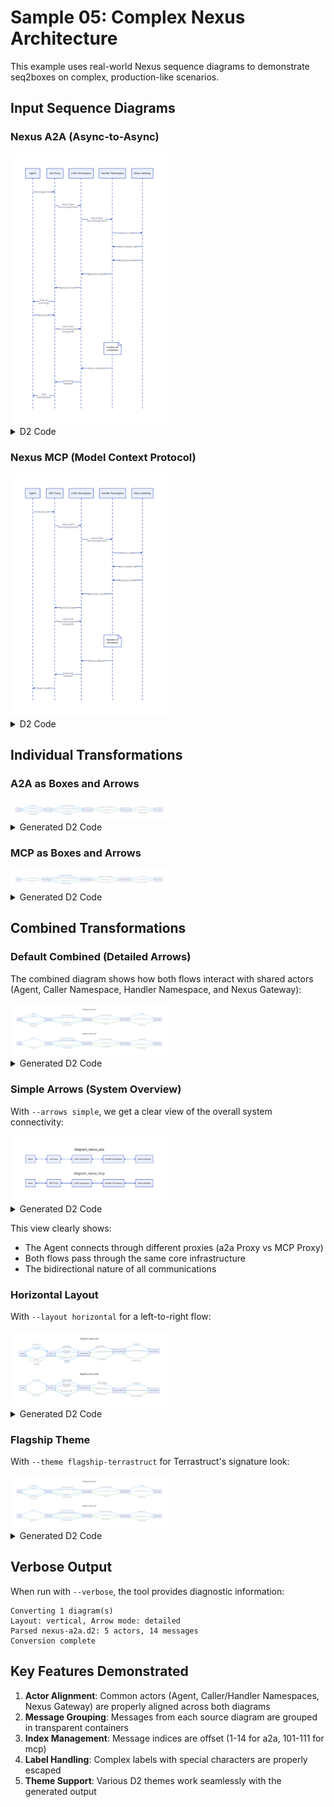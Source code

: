 # Sample 05: Complex Nexus Architecture

This example uses real-world Nexus sequence diagrams to demonstrate seq2boxes on complex, production-like scenarios.

## Input Sequence Diagrams

### Nexus A2A (Async-to-Async)

<img src="build/nexus-a2a.svg" width="50%">

<details>
<summary>D2 Code</summary>

```d2
shape: sequence_diagram
agent: {
  label: Agent
}
a2a-proxy: {
  label: a2a Proxy
}
caller-ns: {
  label: Caller Namespace
}
handler-ns: {
  label: Handler Namespace
}
nexus-gateway: {
  label: Nexus Gateway
}

agent -> a2a-proxy: messages/send
a2a-proxy -> caller-ns: nexus Start\n/service/operation
caller-ns -> handler-ns: nexus Start\n/service/operation
handler-ns -> nexus-gateway: nexus task
nexus-gateway -> handler-ns: start handler wf
nexus-gateway -> handler-ns: operation token
handler-ns -> caller-ns: operation token
caller-ns -> a2a-proxy: operation token
a2a-proxy -> agent: Task ID\n(running)
agent -> a2a-proxy: tasks/get
a2a-proxy -> caller-ns: nexus Get\n/service/operation\n(long poll)
handler-ns."handler wf\ncompletes"
handler-ns -> caller-ns: nexus callback
caller-ns -> a2a-proxy: long poll\nreleased
a2a-proxy -> agent: Task\n(completed)
```
</details>

### Nexus MCP (Model Context Protocol)

<img src="build/nexus-mcp.svg" width="50%">

<details>
<summary>D2 Code</summary>

```d2
shape: sequence_diagram
agent: {
  label: Agent
}
mcp-proxy: {
  label: MCP Proxy
}
caller-ns: {
  label: Caller Namespace
}
handler-ns: {
  label: Handler Namespace
}
nexus-gateway: {
  label: Nexus Gateway
}

agent -> mcp-proxy: tools/call
mcp-proxy -> caller-ns: nexus Start\n/service/operation
caller-ns -> handler-ns: nexus Start\n/service/operation
handler-ns -> nexus-gateway: nexus task
nexus-gateway -> handler-ns: start handler wf
nexus-gateway -> handler-ns: operation token
handler-ns -> caller-ns: operation token
caller-ns -> mcp-proxy: operation token
mcp-proxy -> caller-ns: nexus Get\n/service/operation\n(long poll)
handler-ns."handler wf\ncompletes"
handler-ns -> caller-ns: nexus callback
caller-ns -> mcp-proxy: long poll\nreleased
mcp-proxy -> agent: tool result
```
</details>

## Individual Transformations

### A2A as Boxes and Arrows

<img src="build/boxes-a2a.svg" width="50%">

<details>
<summary>Generated D2 Code</summary>

```d2
vars: {
  d2-config: {
    theme-id: 0
  }
}

"Agent" -> "a2a Proxy": "1. messages/send" {
  style.stroke: "#2196f3"
}
"a2a Proxy" -> "Caller Namespace": "2. nexus Start\n/service/operation" {
  style.stroke: "#2196f3"
}
"Caller Namespace" -> "Handler Namespace": "3. nexus Start\n/service/operation" {
  style.stroke: "#2196f3"
}
"Handler Namespace" -> "Nexus Gateway": "4. nexus task" {
  style.stroke: "#2196f3"
}
"Nexus Gateway" -> "Handler Namespace": "5. start handler wf" {
  style.stroke: "#2196f3"
}
"Nexus Gateway" -> "Handler Namespace": "6. operation token" {
  style.stroke: "#4caf50"
  style.stroke-width: 2
}
"Handler Namespace" -> "Caller Namespace": "7. operation token" {
  style.stroke: "#4caf50"
  style.stroke-width: 2
}
"Caller Namespace" -> "a2a Proxy": "8. operation token" {
  style.stroke: "#4caf50"
  style.stroke-width: 2
}
"a2a Proxy" -> "Agent": "9. Task ID\n(running)" {
  style.stroke: "#2196f3"
}
"Agent" -> "a2a Proxy": "10. tasks/get" {
  style.stroke: "#2196f3"
}
"a2a Proxy" -> "Caller Namespace": "11. nexus Get\n/service/operation\n(long poll)" {
  style.stroke: "#2196f3"
}
"Handler Namespace" -> "Caller Namespace": "12. nexus callback" {
  style.stroke: "#4caf50"
  style.stroke-width: 2
}
"Caller Namespace" -> "a2a Proxy": "13. long poll\nreleased" {
  style.stroke: "#2196f3"
}
"a2a Proxy" -> "Agent": "14. Task\n(completed)" {
  style.stroke: "#4caf50"
  style.stroke-width: 2
}
```
</details>

### MCP as Boxes and Arrows

<img src="build/boxes-mcp.svg" width="50%">

<details>
<summary>Generated D2 Code</summary>

```d2
vars: {
  d2-config: {
    theme-id: 0
  }
}

"Agent" -> "MCP Proxy": "1. tools/call" {
  style.stroke: "#2196f3"
}
"MCP Proxy" -> "Caller Namespace": "2. nexus Start\n/service/operation" {
  style.stroke: "#2196f3"
}
"Caller Namespace" -> "Handler Namespace": "3. nexus Start\n/service/operation" {
  style.stroke: "#2196f3"
}
"Handler Namespace" -> "Nexus Gateway": "4. nexus task" {
  style.stroke: "#2196f3"
}
"Nexus Gateway" -> "Handler Namespace": "5. start handler wf" {
  style.stroke: "#2196f3"
}
"Nexus Gateway" -> "Handler Namespace": "6. operation token" {
  style.stroke: "#4caf50"
  style.stroke-width: 2
}
"Handler Namespace" -> "Caller Namespace": "7. operation token" {
  style.stroke: "#4caf50"
  style.stroke-width: 2
}
"Caller Namespace" -> "MCP Proxy": "8. operation token" {
  style.stroke: "#4caf50"
  style.stroke-width: 2
}
"MCP Proxy" -> "Caller Namespace": "9. nexus Get\n/service/operation\n(long poll)" {
  style.stroke: "#2196f3"
}
"Handler Namespace" -> "Caller Namespace": "10. nexus callback" {
  style.stroke: "#4caf50"
  style.stroke-width: 2
}
"Caller Namespace" -> "MCP Proxy": "11. long poll\nreleased" {
  style.stroke: "#2196f3"
}
"MCP Proxy" -> "Agent": "12. tool result" {
  style.stroke: "#4caf50"
  style.stroke-width: 2
}
```
</details>

## Combined Transformations

### Default Combined (Detailed Arrows)

The combined diagram shows how both flows interact with shared actors (Agent, Caller Namespace, Handler Namespace, and Nexus Gateway):

<img src="build/boxes-combined.svg" width="50%">

<details>
<summary>Generated D2 Code</summary>

```d2
vars: {
  d2-config: {
    theme-id: 0
  }
}


# Messages from nexus-a2a.d2
diagram_nexus_a2a: {
  style.fill: transparent
  style.stroke: transparent
  "Agent" -> "a2a Proxy": "1. messages/send" {
    style.stroke: "#2196f3"
  }
  "a2a Proxy" -> "Caller Namespace": "2. nexus Start\n/service/operation" {
    style.stroke: "#2196f3"
  }
  "Caller Namespace" -> "Handler Namespace": "3. nexus Start\n/service/operation" {
    style.stroke: "#2196f3"
  }
  "Handler Namespace" -> "Nexus Gateway": "4. nexus task" {
    style.stroke: "#2196f3"
  }
  "Nexus Gateway" -> "Handler Namespace": "5. start handler wf" {
    style.stroke: "#2196f3"
  }
  "Nexus Gateway" -> "Handler Namespace": "6. operation token" {
    style.stroke: "#4caf50"
    style.stroke-width: 2
  }
  "Handler Namespace" -> "Caller Namespace": "7. operation token" {
    style.stroke: "#4caf50"
    style.stroke-width: 2
  }
  "Caller Namespace" -> "a2a Proxy": "8. operation token" {
    style.stroke: "#4caf50"
    style.stroke-width: 2
  }
  "a2a Proxy" -> "Agent": "9. Task ID\n(running)" {
    style.stroke: "#2196f3"
  }
  "Agent" -> "a2a Proxy": "10. tasks/get" {
    style.stroke: "#2196f3"
  }
  "a2a Proxy" -> "Caller Namespace": "11. nexus Get\n/service/operation\n(long poll)" {
    style.stroke: "#2196f3"
  }
  "Handler Namespace" -> "Caller Namespace": "12. nexus callback" {
    style.stroke: "#4caf50"
    style.stroke-width: 2
  }
  "Caller Namespace" -> "a2a Proxy": "13. long poll\nreleased" {
    style.stroke: "#2196f3"
  }
  "a2a Proxy" -> "Agent": "14. Task\n(completed)" {
    style.stroke: "#4caf50"
    style.stroke-width: 2
  }
}

# Messages from nexus-mcp.d2
diagram_nexus_mcp: {
  style.fill: transparent
  style.stroke: transparent
  "Agent" -> "MCP Proxy": "1001. tools/call" {
    style.stroke: "#2196f3"
  }
  "MCP Proxy" -> "Caller Namespace": "1002. nexus Start\n/service/operation" {
    style.stroke: "#2196f3"
  }
  "Caller Namespace" -> "Handler Namespace": "1003. nexus Start\n/service/operation" {
    style.stroke: "#2196f3"
  }
  "Handler Namespace" -> "Nexus Gateway": "1004. nexus task" {
    style.stroke: "#2196f3"
  }
  "Nexus Gateway" -> "Handler Namespace": "1005. start handler wf" {
    style.stroke: "#2196f3"
  }
  "Nexus Gateway" -> "Handler Namespace": "1006. operation token" {
    style.stroke: "#4caf50"
    style.stroke-width: 2
  }
  "Handler Namespace" -> "Caller Namespace": "1007. operation token" {
    style.stroke: "#4caf50"
    style.stroke-width: 2
  }
  "Caller Namespace" -> "MCP Proxy": "1008. operation token" {
    style.stroke: "#4caf50"
    style.stroke-width: 2
  }
  "MCP Proxy" -> "Caller Namespace": "1009. nexus Get\n/service/operation\n(long poll)" {
    style.stroke: "#2196f3"
  }
  "Handler Namespace" -> "Caller Namespace": "1010. nexus callback" {
    style.stroke: "#4caf50"
    style.stroke-width: 2
  }
  "Caller Namespace" -> "MCP Proxy": "1011. long poll\nreleased" {
    style.stroke: "#2196f3"
  }
  "MCP Proxy" -> "Agent": "1012. tool result" {
    style.stroke: "#4caf50"
    style.stroke-width: 2
  }
}
```
</details>

### Simple Arrows (System Overview)

With `--arrows simple`, we get a clear view of the overall system connectivity:

<img src="build/boxes-combined-simple.svg" width="50%">

<details>
<summary>Generated D2 Code</summary>

```d2
vars: {
  d2-config: {
    theme-id: 0
  }
}


# Messages from nexus-a2a.d2
diagram_nexus_a2a: {
  style.fill: transparent
  style.stroke: transparent
  "Agent" <-> "a2a Proxy"
  "a2a Proxy" <-> "Caller Namespace"
  "Caller Namespace" <-> "Handler Namespace"
  "Handler Namespace" <-> "Nexus Gateway"
}

# Messages from nexus-mcp.d2
diagram_nexus_mcp: {
  style.fill: transparent
  style.stroke: transparent
  "Agent" <-> "MCP Proxy"
  "MCP Proxy" <-> "Caller Namespace"
  "Caller Namespace" <-> "Handler Namespace"
  "Handler Namespace" <-> "Nexus Gateway"
}
```
</details>

This view clearly shows:
- The Agent connects through different proxies (a2a Proxy vs MCP Proxy)
- Both flows pass through the same core infrastructure
- The bidirectional nature of all communications

### Horizontal Layout

With `--layout horizontal` for a left-to-right flow:

<img src="build/boxes-combined-horizontal.svg" width="50%">

<details>
<summary>Generated D2 Code</summary>

```d2
vars: {
  d2-config: {
    theme-id: 0
  }
}

direction: right


# Messages from nexus-a2a.d2
diagram_nexus_a2a: {
  style.fill: transparent
  style.stroke: transparent
  "Agent" -> "a2a Proxy": "1. messages/send" {
    style.stroke: "#2196f3"
  }
  "a2a Proxy" -> "Caller Namespace": "2. nexus Start\n/service/operation" {
    style.stroke: "#2196f3"
  }
  "Caller Namespace" -> "Handler Namespace": "3. nexus Start\n/service/operation" {
    style.stroke: "#2196f3"
  }
  "Handler Namespace" -> "Nexus Gateway": "4. nexus task" {
    style.stroke: "#2196f3"
  }
  "Nexus Gateway" -> "Handler Namespace": "5. start handler wf" {
    style.stroke: "#2196f3"
  }
  "Nexus Gateway" -> "Handler Namespace": "6. operation token" {
    style.stroke: "#4caf50"
    style.stroke-width: 2
  }
  "Handler Namespace" -> "Caller Namespace": "7. operation token" {
    style.stroke: "#4caf50"
    style.stroke-width: 2
  }
  "Caller Namespace" -> "a2a Proxy": "8. operation token" {
    style.stroke: "#4caf50"
    style.stroke-width: 2
  }
  "a2a Proxy" -> "Agent": "9. Task ID\n(running)" {
    style.stroke: "#2196f3"
  }
  "Agent" -> "a2a Proxy": "10. tasks/get" {
    style.stroke: "#2196f3"
  }
  "a2a Proxy" -> "Caller Namespace": "11. nexus Get\n/service/operation\n(long poll)" {
    style.stroke: "#2196f3"
  }
  "Handler Namespace" -> "Caller Namespace": "12. nexus callback" {
    style.stroke: "#4caf50"
    style.stroke-width: 2
  }
  "Caller Namespace" -> "a2a Proxy": "13. long poll\nreleased" {
    style.stroke: "#2196f3"
  }
  "a2a Proxy" -> "Agent": "14. Task\n(completed)" {
    style.stroke: "#4caf50"
    style.stroke-width: 2
  }
}

# Messages from nexus-mcp.d2
diagram_nexus_mcp: {
  style.fill: transparent
  style.stroke: transparent
  "Agent" -> "MCP Proxy": "1001. tools/call" {
    style.stroke: "#2196f3"
  }
  "MCP Proxy" -> "Caller Namespace": "1002. nexus Start\n/service/operation" {
    style.stroke: "#2196f3"
  }
  "Caller Namespace" -> "Handler Namespace": "1003. nexus Start\n/service/operation" {
    style.stroke: "#2196f3"
  }
  "Handler Namespace" -> "Nexus Gateway": "1004. nexus task" {
    style.stroke: "#2196f3"
  }
  "Nexus Gateway" -> "Handler Namespace": "1005. start handler wf" {
    style.stroke: "#2196f3"
  }
  "Nexus Gateway" -> "Handler Namespace": "1006. operation token" {
    style.stroke: "#4caf50"
    style.stroke-width: 2
  }
  "Handler Namespace" -> "Caller Namespace": "1007. operation token" {
    style.stroke: "#4caf50"
    style.stroke-width: 2
  }
  "Caller Namespace" -> "MCP Proxy": "1008. operation token" {
    style.stroke: "#4caf50"
    style.stroke-width: 2
  }
  "MCP Proxy" -> "Caller Namespace": "1009. nexus Get\n/service/operation\n(long poll)" {
    style.stroke: "#2196f3"
  }
  "Handler Namespace" -> "Caller Namespace": "1010. nexus callback" {
    style.stroke: "#4caf50"
    style.stroke-width: 2
  }
  "Caller Namespace" -> "MCP Proxy": "1011. long poll\nreleased" {
    style.stroke: "#2196f3"
  }
  "MCP Proxy" -> "Agent": "1012. tool result" {
    style.stroke: "#4caf50"
    style.stroke-width: 2
  }
}
```
</details>

### Flagship Theme

With `--theme flagship-terrastruct` for Terrastruct's signature look:

<img src="build/boxes-combined-flagship.svg" width="50%">

<details>
<summary>Generated D2 Code</summary>

```d2
vars: {
  d2-config: {
    theme-id: 0
  }
}


# Messages from nexus-a2a.d2
diagram_nexus_a2a: {
  style.fill: transparent
  style.stroke: transparent
  "Agent" -> "a2a Proxy": "1. messages/send" {
    style.stroke: "#2196f3"
  }
  "a2a Proxy" -> "Caller Namespace": "2. nexus Start\n/service/operation" {
    style.stroke: "#2196f3"
  }
  "Caller Namespace" -> "Handler Namespace": "3. nexus Start\n/service/operation" {
    style.stroke: "#2196f3"
  }
  "Handler Namespace" -> "Nexus Gateway": "4. nexus task" {
    style.stroke: "#2196f3"
  }
  "Nexus Gateway" -> "Handler Namespace": "5. start handler wf" {
    style.stroke: "#2196f3"
  }
  "Nexus Gateway" -> "Handler Namespace": "6. operation token" {
    style.stroke: "#4caf50"
    style.stroke-width: 2
  }
  "Handler Namespace" -> "Caller Namespace": "7. operation token" {
    style.stroke: "#4caf50"
    style.stroke-width: 2
  }
  "Caller Namespace" -> "a2a Proxy": "8. operation token" {
    style.stroke: "#4caf50"
    style.stroke-width: 2
  }
  "a2a Proxy" -> "Agent": "9. Task ID\n(running)" {
    style.stroke: "#2196f3"
  }
  "Agent" -> "a2a Proxy": "10. tasks/get" {
    style.stroke: "#2196f3"
  }
  "a2a Proxy" -> "Caller Namespace": "11. nexus Get\n/service/operation\n(long poll)" {
    style.stroke: "#2196f3"
  }
  "Handler Namespace" -> "Caller Namespace": "12. nexus callback" {
    style.stroke: "#4caf50"
    style.stroke-width: 2
  }
  "Caller Namespace" -> "a2a Proxy": "13. long poll\nreleased" {
    style.stroke: "#2196f3"
  }
  "a2a Proxy" -> "Agent": "14. Task\n(completed)" {
    style.stroke: "#4caf50"
    style.stroke-width: 2
  }
}

# Messages from nexus-mcp.d2
diagram_nexus_mcp: {
  style.fill: transparent
  style.stroke: transparent
  "Agent" -> "MCP Proxy": "1001. tools/call" {
    style.stroke: "#2196f3"
  }
  "MCP Proxy" -> "Caller Namespace": "1002. nexus Start\n/service/operation" {
    style.stroke: "#2196f3"
  }
  "Caller Namespace" -> "Handler Namespace": "1003. nexus Start\n/service/operation" {
    style.stroke: "#2196f3"
  }
  "Handler Namespace" -> "Nexus Gateway": "1004. nexus task" {
    style.stroke: "#2196f3"
  }
  "Nexus Gateway" -> "Handler Namespace": "1005. start handler wf" {
    style.stroke: "#2196f3"
  }
  "Nexus Gateway" -> "Handler Namespace": "1006. operation token" {
    style.stroke: "#4caf50"
    style.stroke-width: 2
  }
  "Handler Namespace" -> "Caller Namespace": "1007. operation token" {
    style.stroke: "#4caf50"
    style.stroke-width: 2
  }
  "Caller Namespace" -> "MCP Proxy": "1008. operation token" {
    style.stroke: "#4caf50"
    style.stroke-width: 2
  }
  "MCP Proxy" -> "Caller Namespace": "1009. nexus Get\n/service/operation\n(long poll)" {
    style.stroke: "#2196f3"
  }
  "Handler Namespace" -> "Caller Namespace": "1010. nexus callback" {
    style.stroke: "#4caf50"
    style.stroke-width: 2
  }
  "Caller Namespace" -> "MCP Proxy": "1011. long poll\nreleased" {
    style.stroke: "#2196f3"
  }
  "MCP Proxy" -> "Agent": "1012. tool result" {
    style.stroke: "#4caf50"
    style.stroke-width: 2
  }
}
```
</details>

## Verbose Output

When run with `--verbose`, the tool provides diagnostic information:

```
Converting 1 diagram(s)
Layout: vertical, Arrow mode: detailed
Parsed nexus-a2a.d2: 5 actors, 14 messages
Conversion complete
```

## Key Features Demonstrated

1. **Actor Alignment**: Common actors (Agent, Caller/Handler Namespaces, Nexus Gateway) are properly aligned across both diagrams
2. **Message Grouping**: Messages from each source diagram are grouped in transparent containers
3. **Index Management**: Message indices are offset (1-14 for a2a, 101-111 for mcp)
4. **Label Handling**: Complex labels with special characters are properly escaped
5. **Theme Support**: Various D2 themes work seamlessly with the generated output
